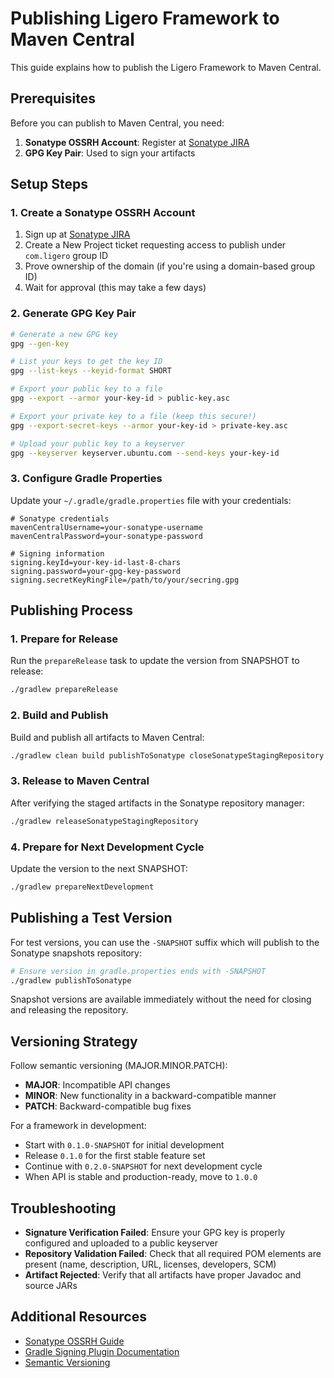 # Publishing Ligero Framework to Maven Central

This guide explains how to publish the Ligero Framework to Maven Central.

## Prerequisites

Before you can publish to Maven Central, you need:

1. **Sonatype OSSRH Account**: Register at [Sonatype JIRA](https://issues.sonatype.org/secure/Signup)
2. **GPG Key Pair**: Used to sign your artifacts

## Setup Steps

### 1. Create a Sonatype OSSRH Account

1. Sign up at [Sonatype JIRA](https://issues.sonatype.org/secure/Signup)
2. Create a New Project ticket requesting access to publish under `com.ligero` group ID
3. Prove ownership of the domain (if you're using a domain-based group ID)
4. Wait for approval (this may take a few days)

### 2. Generate GPG Key Pair

```bash
# Generate a new GPG key
gpg --gen-key

# List your keys to get the key ID
gpg --list-keys --keyid-format SHORT

# Export your public key to a file
gpg --export --armor your-key-id > public-key.asc

# Export your private key to a file (keep this secure!)
gpg --export-secret-keys --armor your-key-id > private-key.asc

# Upload your public key to a keyserver
gpg --keyserver keyserver.ubuntu.com --send-keys your-key-id
```

### 3. Configure Gradle Properties

Update your `~/.gradle/gradle.properties` file with your credentials:

```properties
# Sonatype credentials
mavenCentralUsername=your-sonatype-username
mavenCentralPassword=your-sonatype-password

# Signing information
signing.keyId=your-key-id-last-8-chars
signing.password=your-gpg-key-password
signing.secretKeyRingFile=/path/to/your/secring.gpg
```

## Publishing Process

### 1. Prepare for Release

Run the `prepareRelease` task to update the version from SNAPSHOT to release:

```bash
./gradlew prepareRelease
```

### 2. Build and Publish

Build and publish all artifacts to Maven Central:

```bash
./gradlew clean build publishToSonatype closeSonatypeStagingRepository
```

### 3. Release to Maven Central

After verifying the staged artifacts in the Sonatype repository manager:

```bash
./gradlew releaseSonatypeStagingRepository
```

### 4. Prepare for Next Development Cycle

Update the version to the next SNAPSHOT:

```bash
./gradlew prepareNextDevelopment
```

## Publishing a Test Version

For test versions, you can use the `-SNAPSHOT` suffix which will publish to the Sonatype snapshots repository:

```bash
# Ensure version in gradle.properties ends with -SNAPSHOT
./gradlew publishToSonatype
```

Snapshot versions are available immediately without the need for closing and releasing the repository.

## Versioning Strategy

Follow semantic versioning (MAJOR.MINOR.PATCH):

- **MAJOR**: Incompatible API changes
- **MINOR**: New functionality in a backward-compatible manner
- **PATCH**: Backward-compatible bug fixes

For a framework in development:
- Start with `0.1.0-SNAPSHOT` for initial development
- Release `0.1.0` for the first stable feature set
- Continue with `0.2.0-SNAPSHOT` for next development cycle
- When API is stable and production-ready, move to `1.0.0`

## Troubleshooting

- **Signature Verification Failed**: Ensure your GPG key is properly configured and uploaded to a public keyserver
- **Repository Validation Failed**: Check that all required POM elements are present (name, description, URL, licenses, developers, SCM)
- **Artifact Rejected**: Verify that all artifacts have proper Javadoc and source JARs

## Additional Resources

- [Sonatype OSSRH Guide](https://central.sonatype.org/publish/publish-guide/)
- [Gradle Signing Plugin Documentation](https://docs.gradle.org/current/userguide/signing_plugin.html)
- [Semantic Versioning](https://semver.org/)

